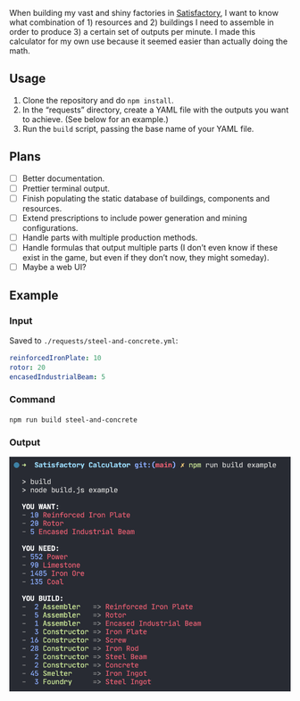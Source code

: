  When building my vast and shiny factories in [Satisfactory](https://www.satisfactorygame.com/), I want to know what combination of 1) resources and 2) buildings I need to assemble in order to produce 3) a certain set of outputs per minute. I made this calculator for my own use because it seemed easier than actually doing the math.

## Usage

1. Clone the repository and do `npm install`.
2. In the “requests” directory, create a YAML file with the outputs you want to achieve. (See below for an example.)
3. Run the `build` script, passing the base name of your YAML file.

## Plans

- [ ] Better documentation.
- [ ] Prettier terminal output.
- [ ] Finish populating the static database of buildings, components and resources.
- [ ] Extend prescriptions to include power generation and mining configurations.
- [ ] Handle parts with multiple production methods.
- [ ] Handle formulas that output multiple parts (I don’t even know if these exist in the game, but even if they don’t now, they might someday).
- [ ] Maybe a web UI?

## Example

### Input

Saved to `./requests/steel-and-concrete.yml`:

```yaml
reinforcedIronPlate: 10
rotor: 20
encasedIndustrialBeam: 5
```

### Command

`npm run build steel-and-concrete`

### Output

![image](docs/screenshot_example.png)
